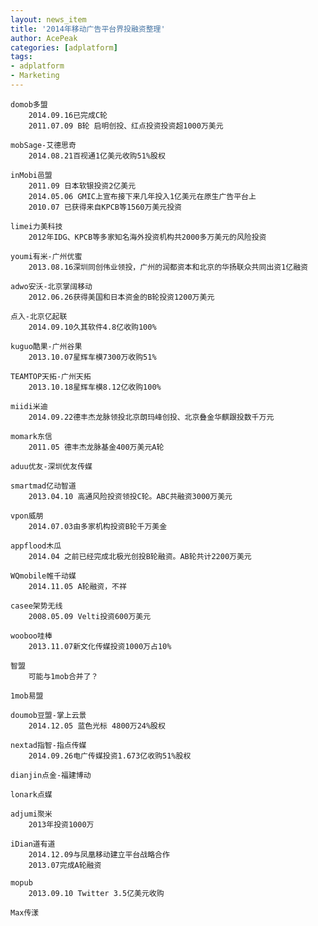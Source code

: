 ```yaml
---
layout: news_item
title: '2014年移动广告平台界投融资整理'
author: AcePeak
categories: [adplatform]
tags: 
- adplatform
- Marketing
---
```



    domob多盟
        2014.09.16已完成C轮
        2011.07.09 B轮 启明创投、红点投资投资超1000万美元

    mobSage-艾德思奇
        2014.08.21百视通1亿美元收购51%股权

    inMobi邑盟
        2011.09 日本软银投资2亿美元
        2014.05.06 GMIC上宣布接下来几年投入1亿美元在原生广告平台上
        2010.07 已获得来自KPCB等1560万美元投资

    limei力美科技
        2012年IDG、KPCB等多家知名海外投资机构共2000多万美元的风险投资

    youmi有米-广州优蜜
        2013.08.16深圳同创伟业领投，广州的润都资本和北京的华扬联众共同出资1亿融资

    adwo安沃-北京掌阔移动
        2012.06.26获得美国和日本资金的B轮投资1200万美元

    点入-北京亿起联
        2014.09.10久其软件4.8亿收购100%

    kuguo酷果-广州谷果
        2013.10.07星辉车模7300万收购51%

    TEAMTOP天拓-广州天拓
        2013.10.18星辉车模8.12亿收购100%

    miidi米迪
        2014.09.22德丰杰龙脉领投北京朗玛峰创投、北京叠金华麒跟投数千万元

    momark东信
        2011.05 德丰杰龙脉基金400万美元A轮

    aduu优友-深圳优友传媒

    smartmad亿动智道
        2013.04.10 高通风险投资领投C轮。ABC共融资3000万美元

    vpon威朋
        2014.07.03由多家机构投资B轮千万美金

    appflood木瓜
        2014.04 之前已经完成北极光创投B轮融资。AB轮共计2200万美元

    WQmobile帷千动媒
        2014.11.05 A轮融资，不祥

    casee架势无线
        2008.05.09 Velti投资600万美元

    wooboo哇棒
        2013.11.07新文化传媒投资1000万占10%

    智盟
        可能与1mob合并了？

    1mob易盟

    doumob豆盟-掌上云景
        2014.12.05 蓝色光标 4800万24%股权

    nextad指智-指点传媒
        2014.09.26电广传媒投资1.673亿收购51%股权

    dianjin点金-福建博动

    lonark点媒

    adjumi聚米
        2013年投资1000万

    iDian道有道
        2014.12.09与凤凰移动建立平台战略合作
        2013.07完成A轮融资

    mopub
        2013.09.10 Twitter 3.5亿美元收购

    Max传漾

